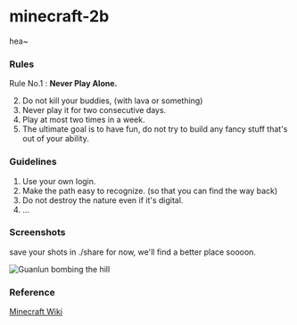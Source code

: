 minecraft-2b
============

hea~

### Rules

Rule No.1 : __Never Play Alone.__

2. Do not kill your buddies, (with lava or something)
3. Never play it for two consecutive days.
4. Play at most two times in a week.
5. The ultimate goal is to have fun, do not try to build any fancy stuff that's out of your ability.

### Guidelines

1. Use your own login.
2. Make the path easy to recognize. (so that you can find the way back)
3. Do not destroy the nature even if it's digital.
4. ...

### Screenshots

save your shots in ./share for now, we'll find a better place soooon.

![Guanlun bombing the hill][guanlun1]

[guanlun1]: https://raw.github.com/ohwang/minecraft-2b/master/share/guanlun-bombing.png

### Reference

[Minecraft Wiki](http://www.minecraftwiki.net/wiki/Air)
